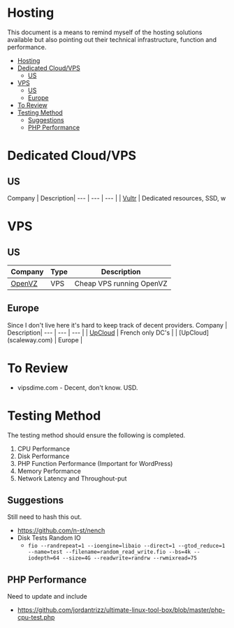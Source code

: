 # Hosting
This document is a means to remind myself of the hosting solutions available but also pointing out their technical infrastructure, function and performance.

<!--ts-->
   * [Hosting](hosting.md#hosting)
   * [Dedicated Cloud/VPS](hosting.md#dedicated-cloudvps)
      * [US](hosting.md#us)
   * [VPS](hosting.md#vps)
      * [US](hosting.md#us-1)
      * [Europe](hosting.md#europe)
   * [To Review](hosting.md#to-review)
   * [Testing Method](hosting.md#testing-method)
      * [Suggestions](hosting.md#suggestions)
      * [PHP Performance](hosting.md#php-performance)

<!-- Added by: jtrask, at: Wed 29 May 2019 12:53:32 PDT -->

<!--te-->

# Dedicated Cloud/VPS
## US
Company | Description|
 --- | --- | --- |
| [Vultr](https://vultr.com/pricing/dedicated) | Dedicated resources, SSD, w
# VPS
## US
Company | Type | Description|
 --- | --- | --- |
| [OpenVZ](https://openvz.io/) | VPS | Cheap VPS running OpenVZ

## Europe
Since I don't live here it's hard to keep track of decent providers.
Company | Description|
 --- | --- | --- |
| [UpCloud](https://upcloud.com/) | French only DC's |
| [UpCloud] (scaleway.com) | Europe |

# To Review
- vipsdime.com - Decent, don't know. USD.

# Testing Method
The testing method should ensure the following is completed.
1. CPU Performance
2. Disk Performance
3. PHP Function Performance (Important for WordPress)
4. Memory Performance
5. Network Latency and Throughout-put

##  Suggestions
Still need to hash this out.
- https://github.com/n-st/nench
- Disk Tests Random IO
    - ```fio --randrepeat=1 --ioengine=libaio --direct=1 --gtod_reduce=1 --name=test --filename=random_read_write.fio --bs=4k --iodepth=64 --size=4G --readwrite=randrw --rwmixread=75```
## PHP Performance
Need to update and include 
- https://github.com/jordantrizz/ultimate-linux-tool-box/blob/master/php-cpu-test.php

